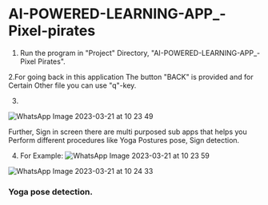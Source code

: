 # AI-POWERED-LEARNING-APP_-Pixel-pirates
1. Run the program in "Project" Directory, "AI-POWERED-LEARNING-APP_-Pixel Pirates".


2.For going back in this application The button "BACK" is provided and for Certain Other file you can use "q"-key.



3. 
![WhatsApp Image 2023-03-21 at 10 23 49](https://user-images.githubusercontent.com/90235816/226522232-274c84a4-f34c-49aa-ad3f-6c70a536f395.jpg)

Further, Sign in screen there are multi purposed sub apps that helps you Perform different procedures like Yoga Postures pose, Sign detection.

4. For Example: 
![WhatsApp Image 2023-03-21 at 10 23 59](https://user-images.githubusercontent.com/90235816/226522264-87096afd-0db3-4195-99af-ef8ffb21e869.jpg)

![WhatsApp Image 2023-03-21 at 10 24 33](https://user-images.githubusercontent.com/90235816/226522300-3dc62ba3-aa04-4c1a-be7d-8ec2fd53ff69.jpg)
### Yoga pose detection.
